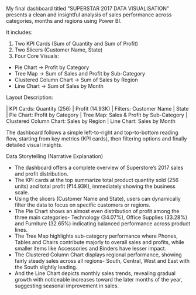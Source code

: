 My final dashboard titled “SUPERSTAR 2017 DATA VISUALISATION” presents a clean and insightful analysis of sales performance across categories, months and regions using Power BI.

It includes:
1) Two KPI Cards (Sum of Quantity and Sum of Profit)
2) Two Slicers (Customer Name, State)
4) Four Core Visuals:

- Pie Chart → Profit by Category
- Tree Map → Sum of Sales and Profit by Sub-Category
- Clustered Column Chart → Sum of Sales by Region
- Line Chart → Sum of Sales by Month


Layout Description:

| KPI Cards: Quantity (256) | Profit (14.93K)
| Filters: Customer Name | State
| Pie Chart: Profit by Category
| Tree Map: Sales & Profit by Sub-Category
| Clustered Column Chart: Sales by Region
| Line Chart: Sales by Month

The dashboard follows a simple left-to-right and top-to-bottom reading flow, starting from key metrics (KPI cards), then filtering options and finally detailed visual insights.


Data Storytelling (Narrative Explanation)

- The dashboard offers a complete overview of Superstore’s 2017 sales and profit distribution.
- The KPI cards at the top summarize total product quantity sold (256 units) and total profit (₹14.93K), immediately showing the business scale.
- Using the slicers (Customer Name and State), users can dynamically filter the data to focus on specific customers or regions.
- The Pie Chart shows an almost even distribution of profit among the three main categories- Technology (34.07%), Office Supplies (33.28%) and Furniture (32.65%) indicating balanced performance across product lines.
- The Tree Map highlights sub-category performance where Phones, Tables and Chairs contribute majorly to overall sales and profits, while smaller items like Accessories and Binders have lesser impact.
- The Clustered Column Chart displays regional performance, showing fairly steady sales across all regions- South, Central, West and East with the South slightly leading.
- And the Line Chart depicts monthly sales trends, revealing gradual growth with noticeable increases toward the later months of the year, suggesting seasonal improvement in sales.
